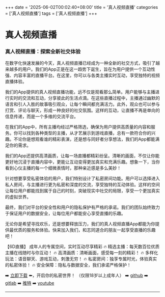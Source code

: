 +++
date = '2025-06-02T00:02:40+08:00'
title = '真人视频直播'
categories = ['真人视频直播']
tags = ['真人视频直播']
+++

# 真人视频直播

### 真人视频直播：探索全新社交体验

在数字化快速发展的今天，真人视频直播已经成为一种全新的社交方式，吸引了越来越多的用户。我们的App正是在这一趋势下诞生，旨在为用户提供一个互动性强、内容丰富的直播平台。在这里，你可以与各类主播实时互动，享受独特的视频直播体验。

我们的App提供的真人视频直播功能，远不仅是观看那么简单。用户能够与主播进行实时的交流和互动，分享彼此的生活点滴。在这些直播过程中，主播通过幽默的语言和引人入胜的故事吸引观众，让每个瞬间都充满活力。此外，观众也可以参与打赏、评论与聊天，形成一种良好的社交氛围。这样的互动，让直播不再是单向的信息传递，而是一个多维的交流平台。

在我们的App中，所有主播均经过严格筛选，确保为用户提供高质量的内容和服务。你可以找到各种类型的主播，从才艺展示到游戏直播，总有一款符合你的兴趣。不论你是想观看谁的精彩表演，还是想与同好者分享想法，我们的App都能满足你的需求。

我们的App还提供高清画质，让每一场直播都精彩纷呈。清晰的画面，不仅让你能更好地沉浸于直播内容中，更能让互动变得更加真实和充满乐趣。想象一下，当你看到心仪主播的每一个细微表情时，那种亲近感是多么美妙！

针对想要享受私密体验的用户，我们特别设计了私密房间功能。用户可以选择进入私人房间，与主播进行更为私密和深度的交流，享受独特的互动体验。这样的空间让每位用户都能找到属于自己的时刻，突破现实中社交的局限，享受一个更加真实的虚拟世界。

最终，我们对平台的安全性和用户的隐私保护有严格的承诺。我们的团队始终致力于保证用户的数据安全，让每位用户都能安心享受直播的乐趣。

无论你是希望寻找欢乐，还是想要释放压力，我们的真人视频直播App都能为你提供最优质的服务和体验。快来加入我们，和志同道合的朋友一起享受直播的乐趣吧！

【6D直播】
成年人的专属空间，实时互动尽享精彩
🔥 精选主播：每天数百位优质主播在线随时与你互动！
🔥 高清画质：清晰画面，感受每一刻的精彩！
🔥 多样化玩法：语音聊天、游戏互动，刺激无穷！
🔥 私密房间：独享专属时光，体验真实的私密体验！
🔥 安全保障：隐私与数据安全，我们承诺严格保护！

➡️ [立即下载](https://down123.s3.ap-east-1.amazonaws.com/down/down.html?channelCode=blog) ⬅️，开启你的私密世界！
（仅限18岁以上成年人）
➡️ [github](https://aldult-live.github.io/)
➡️ [gitlab](https://seo-09598d.gitlab.io/)
➡️ [推特](https://x.com/wegame33)
➡️ [youtube](https://www.youtube.com/@6Dlive)

---

